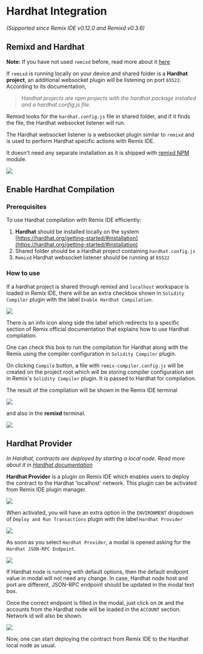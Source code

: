 Hardhat Integration
============

_(Supported since Remix IDE v0.12.0 and Remixd v0.3.6)_

Remixd and Hardhat
------------------

**Note:** If you have not used `remixd` before, read more about it [here](./remixd.html)

If `remixd` is running locally on your device and shared folder is a **Hardhat project**, an additional websocket plugin will be listening on port `65522`. According to its documentation,

> _Hardhat projects are npm projects with the hardhat package installed and a hardhat.config.js file._

Remixd looks for the `hardhat.config.js` file in shared folder, and if it finds the file, the Hardhat websocket listener will run.

The Hardhat websocket listener is a websocket plugin similar to `remixd` and is used to perform Hardhat specific actions with Remix IDE. 

It doesn't need any separate installation as it is shipped with [remixd NPM](https://www.npmjs.com/package/@remix-project/remixd) module.

![](images/a-hardhat-remixd.png)

Enable Hardhat Compilation
------------------

### Prerequisites

To use Hardhat compilation with Remix IDE efficiently:

1. **Hardhat** should be installed locally on the system [https://hardhat.org/getting-started/#installation](https://hardhat.org/getting-started/#installation)
2. Shared folder should be a Hardhat project containing `hardhat.config.js`
3. `Remixd` Hardhat websocket listener should be running at `65522`

### How to use

If a hardhat project is shared through remixd and `localhost` workspace is loaded in Remix IDE, there will be an extra checkbox shown in `Solidity Compiler` plugin with the label `Enable Hardhat Compilation`.

![](images/a-hardhat-compilation.png)

There is an info icon along side the label which redirects to a specific section of Remix official documentation that explains how to use Hardhat compilation.

One can check this box to run the compilation for Hardhat along with the Remix using the compiler configuration in `Solidity Compiler` plugin.

On clicking `Compile` button, a file with `remix-compiler.config.js` will be created on the project root which will be storing compiler configuration set in Remix's `Solidity Compiler` plugin. It is passed to Hardhat for compilation.

The result of the compilation will be shown in the Remix IDE terminal 

![](images/a-hardhat-compilation-success.png)

and also in the **remixd** terminal.

![](images/a-hardhat-compilation-success-remixd.png)

Hardhat Provider
------------------

_In Hardhat, contracts are deployed by starting a local node. Read more about it in [Hardhat documentation](https://hardhat.org/getting-started/#connecting-a-wallet-or-dapp-to-hardhat-network)_

**Hardhat Provider** is a plugin on Remix IDE which enables users to deploy the contract to the Hardhat 'localhost' network. This plugin can be activated from Remix IDE plugin manager.

![](images/a-hardhat-provider.png)

When activated, you will have an extra option in the `ENVIRONMENT` dropdown of `Deploy and Run Transactions` plugin with the label `Hardhat Provider`

![](images/a-hardhat-provider-dropdown.png)

As soon as you select `Hardhat Provider`, a modal is opened asking for the `Hardhat JSON-RPC Endpoint`.

![](images/a-hardhat-provider-modal.png)

If Hardhat node is running with default options, then the default endpoint value in modal will not need any change. In case, Hardhat node host and port are different, JSON-RPC endpoint should be updated in the modal text box.

Once the correct endpoint is filled in the modal, just click on `OK` and the accounts from the Hardhat node will be loaded in the `ACCOUNT` section. Network id will also be shown.

![](images/a-hardhat-provider-connected.png)

Now, one can start deploying the contract from Remix IDE to the Hardhat local node as usual.






